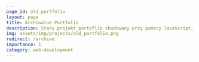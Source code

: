 ```yaml
---
page_id: old_portfolio
layout: page
title: Archiwalne Portfolio
description: Stary projekt portoflio zbudowany przy pomocy JavaScript, HTML, CSS i Webpacka
img: assets/img/projects/old_portfolio.png
redirect: /archive
importance: 1
category: web-development
---
```

